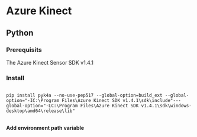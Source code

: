 # Azure Kinect

## Python

### Prerequisits

The Azure Kinect Sensor SDK v1.4.1


### Install

<pre>
<code>
pip install pyk4a --no-use-pep517 --global-option=build_ext --global-option="-IC:\Program Files\Azure Kinect SDK v1.4.1\sdk\include"---global-option="-LC:\Program Files\Azure Kinect SDK v1.4.1\sdk\windows-desktop\amd64\release\lib"
</code>
</pre>

**Add environment path variable**

